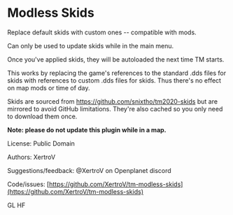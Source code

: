 # Modless Skids

Replace default skids with custom ones -- compatible with mods.

Can only be used to update skids while in the main menu.

Once you've applied skids, they will be autoloaded the next time TM starts.

This works by replacing the game's references to the standard .dds files for skids with references to custom .dds files for skids.
Thus there's no effect on map mods or time of day.

Skids are sourced from <https://github.com/snixtho/tm2020-skids> but are mirrored to avoid GitHub limitations.
They're also cached so you only need to download them once.

**Note: please do not update this plugin while in a map.**

License: Public Domain

Authors: XertroV

Suggestions/feedback: @XertroV on Openplanet discord

Code/issues: [https://github.com/XertroV/tm-modless-skids](https://github.com/XertroV/tm-modless-skids)

GL HF
